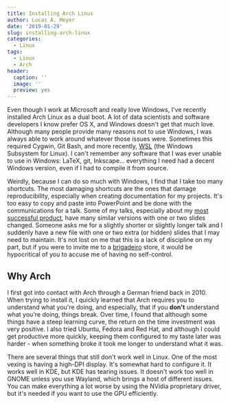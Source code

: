 ```yaml
---
title: Installing Arch Linux
author: Lucas A. Meyer
date: '2019-01-29'
slug: installing-arch-linux
categories:
  - Linux
tags:
  - Linux
  - Arch
header:
  caption: ''
  image: ''
  preview: yes
---
```


Even though I work at Microsoft and really love Windows, I've recently installed Arch Linux as a dual boot. A lot of data scientists and software developers I know prefer OS X, and Windows doesn't get that much love. Although many people provide many reasons not to use Windows, I was always able to work around whatever those issues were. Sometimes this required Cygwin, Git Bash, and more recently, [WSL](https://docs.microsoft.com/en-us/windows/wsl/install-win10) (the Windows Subsystem for Linux). I can't remember any software that I was ever unable to use in Windows: LaTeX, git, Inkscape... everything I need had a decent Windows version, even if I had to compile it from source.

Weirdly, because I can do so much with Windows, I find that I take too many shortcuts. The most damaging shortcuts are the ones that damage reproducibility, especially when creating documentation for my projects. It's too easy to copy and paste into PowerPoint and be done with the communications for a talk. Some of my talks, especially about my [most successful product](https://treasurytoday.com/asa-2017-winners/judges-choice-winner-microsoft), have many similar versions with one or two slides changed. Someone asks me for a slightly shorter or slightly longer talk and I suddenly have a new file with one or two extra (or hidden) slides that I may need to maintain. It's not lost on me that this is a lack of discipline on my part, but if you were to invite me to a [brigadeiro](https://en.wikipedia.org/wiki/Brigadeiro) store, it would be hypocritical of you to accuse me of having no self-control.

## Why Arch

I first got into contact with Arch through a German friend back in 2010. When trying to install it, I quickly learned that Arch requires you to understand what you're doing, and especially, that if you **don't** understand what you're doing, things break. Over time, I found that although some things have a steep learning curve, the return on the time investment was very positive. I also tried Ubuntu, Fedora and Red Hat, and although I could get productive more quickly, keeping them configured to my taste later was harder - when something broke it took me longer to understand what it was.

There are several things that still don't work well in Linux. One of the most vexing is having a high-DPI display. It's somewhat hard to configure it. It works well in KDE, but KDE has tearing issues. It doesn't work too well in GNOME unless you use Wayland, which brings a host of different issues. You can make everything a lot worse by using the NVidia proprietary driver, but it's needed if you want to use the GPU efficiently. 
